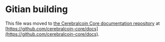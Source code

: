 Gitian building
================

This file was moved to [the Cerebralcoin Core documentation repository](https://github.com/cerebralcoin-core/docs/blob/master/gitian-building.md) at [https://github.com/cerebralcoin-core/docs](https://github.com/cerebralcoin-core/docs).
